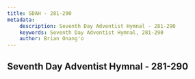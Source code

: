 ```yaml
---
title: SDAH - 281-290
metadata:
    description: Seventh Day Adventist Hymnal - 281-290
    keywords: Seventh Day Adventist Hymnal, 281-290
    author: Brian Onang'o
---
```



## Seventh Day Adventist Hymnal - 281-290
  